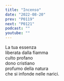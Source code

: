 ```yaml
---
title: "Incenso"
date: "2022-08-20"
prev: "P0119"
next: "P0121"
podcast: ""
youtube: ""
---
```


La tua essenza  
liberata dalla fiamma  
culto profano  
dono cristiano  
profumo della natura  
che si infonde nelle narici.
